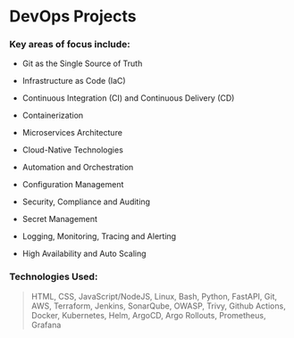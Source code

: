 # DevOps Projects

### Key areas of focus include:

- Git as the Single Source of Truth

- Infrastructure as Code (IaC)

- Continuous Integration (CI) and Continuous Delivery (CD)

- Containerization

- Microservices Architecture

- Cloud-Native Technologies

- Automation and Orchestration

- Configuration Management

- Security, Compliance and Auditing

- Secret Management

- Logging, Monitoring, Tracing and Alerting

- High Availability and Auto Scaling

### Technologies Used:

> HTML, CSS, JavaScript/NodeJS, Linux, Bash, Python, FastAPI, Git, AWS, Terraform, Jenkins, SonarQube, OWASP, Trivy, Github Actions, Docker, Kubernetes, Helm, ArgoCD, Argo Rollouts, Prometheus, Grafana



